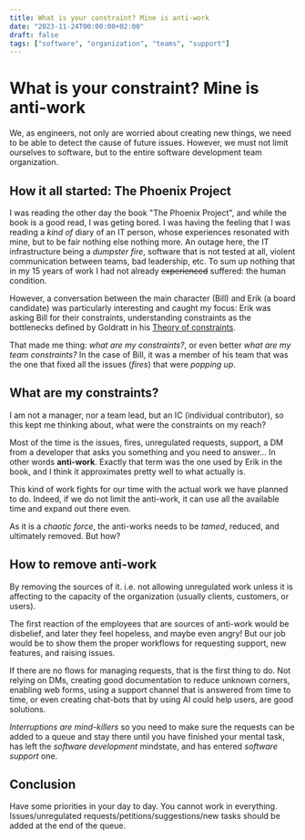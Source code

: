```yaml
---
title: What is your constraint? Mine is anti-work
date: "2023-11-24T00:00:00+02:00"
draft: false
tags: ["software", "organization", "teams", "support"]
---
```


# What is your constraint? Mine is anti-work
We, as engineers, not only are worried about creating new things,
we need to be able to detect the cause of future issues. However,
we must not limit ourselves to software, but to the entire software
development team organization.

## How it all started: The Phoenix Project
I was reading the other day the book "The Phoenix Project", and while
the book is a good read, I was geting bored. I was having the feeling that
I was reading a *kind of* diary of an IT person, whose experiences
resonated with mine, but to be fair nothing else nothing more. An outage
here, the IT infrastructure being a *dumpster fire*, software that is not
tested at all, violent communication between teams, bad leadership, etc.
To sum up nothing that in my 15 years of work I had not already
~~experienced~~ suffered: the human condition.

However, a conversation between the main character (Bill) and Erik (a
board candidate) was particularly interesting and caught my focus: Erik
was asking Bill for their constraints, understanding constraints as
the bottlenecks defined by Goldratt in his
[Theory of constraints](https://en.wikipedia.org/wiki/Theory_of_constraints).

That made me thing: *what are my constraints?*, or even better
*what are my team constraints?* In the case of Bill, it was a member of his
team that was the one that fixed all the issues (*fires*) that were *popping up*.

## What are my constraints?
I am not a manager, nor a team lead, but an IC (individual contributor),
so this kept me thinking about, what were the constraints on my reach?

Most of the time is the issues, fires, unregulated requests, support, a DM
from a developer that asks you something and you need to answer... In other
words **anti-work**. Exactly that term was the one used by Erik in the book,
and I think it approximates pretty well to what actually is.

This kind of work fights for our time with the actual work we have planned
to do. Indeed, if we do not limit the anti-work, it can use all the available
time and expand out there even.

As it is a *chaotic force*, the anti-works needs to be *tamed*, reduced,
and ultimately removed. But how?

## How to remove anti-work
By removing the sources of it. i.e. not allowing unregulated work unless
it is affecting to the capacity of the organization (usually clients,
customers, or users).

The first reaction of the employees that are sources of anti-work would be
disbelief, and later they feel hopeless, and maybe even angry! But our
job would be to show them the proper workflows for requesting support,
new features, and raising issues.

If there are no flows for managing requests, that is the first thing to do.
Not relying on DMs, creating good documentation to reduce unknown corners,
enabling web forms, using a support channel that is answered
from time to time, or even creating chat-bots that by using AI could help users,
are good solutions.

*Interruptions are mind-killers* so you need to make sure the requests can be
added to a queue and stay there until you have finished your mental task,
has left the *software development* mindstate, and has entered
*software support* one.

## Conclusion
Have some priorities in your day to day. You cannot work in everything.
Issues/unregulated requests/petitions/suggestions/new tasks should be
added at the end of the queue.

